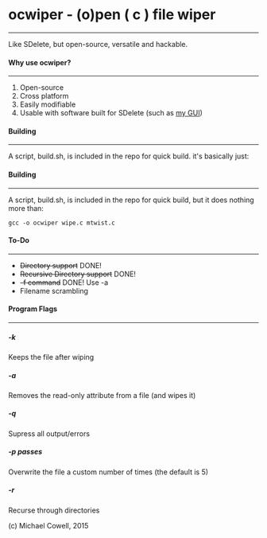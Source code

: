 # ocwiper - (o)pen ( c ) file wiper
---
Like SDelete, but open-source, versatile and hackable.

#### Why use ocwiper?
---
1. Open-source
2. Cross platform
3. Easily modifiable
4. Usable with software built for SDelete (such as [my GUI](https://github.com/compl3x/SDelete2-FileGone))

#### Building
---
A script, build.sh, is included in the repo for quick build. it's basically just:

#### Building
---
A script, build.sh, is included in the repo for quick build, but it does nothing more than:

    gcc -o ocwiper wipe.c mtwist.c

#### To-Do
---
* ~~Directory support~~ DONE! 
* ~~Recursive Directory support~~ DONE!
* ~~-f command~~ DONE! Use -a
* Filename scrambling


#### Program Flags
---
##### -k
Keeps the file after wiping
##### -a
Removes the read-only attribute from a file (and wipes it)
##### -q
Supress all output/errors
##### -p passes
Overwrite the file a custom number of times (the default is 5)
##### -r
Recurse through directories

(c) Michael Cowell, 2015
